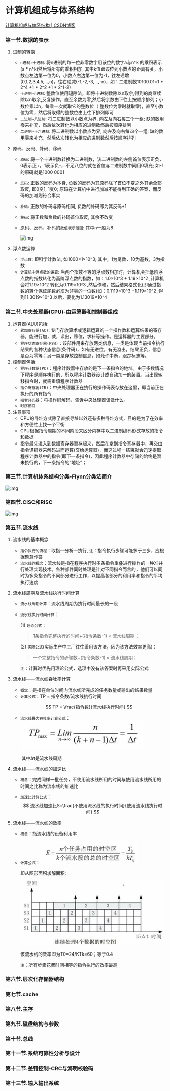 # 计算机组成与体系结构

[计算机组成与体系结构 | CSDN博客](https://blog.csdn.net/imreal_/article/details/113964628)

### 第一节.数据的表示

1. 进制的转换
   - `n进制→十进制`: 将n进制的每一位非零数字用该位的数字a与n^k 的乘积表示(a * n^k)然后将所有的乘积相加,  其中k值跟该位到小数点的距离有关，小数点左边第一位为0，小数点右边第一位为-1，往左递增(0,1,2,3,4,5,...,n)，往右递减(-1,-2,-3,...,-n)，如：二进制数10100.01=1 * 2^4 +1 * 2^2 +1 * 2^(-2)
   - `十进制→n进制`: 整数位使用短除法，即将十进制数除以n取余,得到的商继续除以n取余,反复操作，直至余数为零,然后将余数由下往上按顺序排列；小数位乘以n，每乘一次就取它的整数位（ 整数位为零时就取零)，直至小数位为零，然后将取得的整数位由上往下排列即可
   - `二进制→八进制`: 将二进制数以小数点为界, 向左及向右每三个一组; 缺的数用零来补充，然后依次转化为相应的进制数然后按顺序排列
   - `二进制→十六进制`: 将二进制数以小数点为界, 向左及向右每四个一组; 缺的数用零来补充，然后依次转化为相应的进制数然后按顺序排列
   
2. 原码、反码、补码、移码

   - `原码`: 将一个十进制数转换为二进制数，该二进制数的左侧首位表示正负，0表示正+，1表示负-，不足八位的就在首位与二进制数中间用0填充; 如-1的原码就是1000 0001

   - `反码`: 正数的反码为本身, 负数的反码为其原码除了首位不变之外其余全部取反, 即0变1, 1变0; 原码在计算机中进行加减不能得到正确的答案，而反码的加减则符合事实

   - `补码`: 正数的补码与原码相同, 负数的补码即为其反码+1

   - `移码`: 将正数和负数的补码首位取反, 其余不改变

   - 原码、反码、补码的`数值表示范围`: 其中n一般为8

     ![img](https://img-blog.csdnimg.cn/20210223002820686.JPG?×-oss-process=image/watermark,type_ZmFuZ3poZW5naGVpdGk,shadow_10,te×t_aHR0cHM6Ly9ibG9nLmNzZG4ubmV0L2ltcmVhbF8=,size_16,color_FFFFFF,t_70)

3. 浮点数运算

   - `浮点数`: 即科学计数法, 如1000=1×10^3; 其中，1为尾数，10为基数，3为指数
   - `计算机中浮点数的运算`: 当两个指数不等的浮点数相加时，计算机会把低阶浮点数的指数转化为高阶浮点数的指数，如：1.0×10^3 + 1.19×10^2 ,计算机会将1.19×10^2 转化为0.119×10^3 ,然后作和，然后结果格式化(即通过指数的转化保证尾数必须为非零的一位数)如：0.1119×10^3 +1.119×10^2 ;得到11.3019×10^3 以后，要化为1.13019×10^4

### 第二节.中央处理器(CPU)-由运算器和控制器组成

1. 运算器(ALU)包括: 
   - `累加寄存器(AC)`: 专门存放算术或逻辑运算的一个操作数和运算结果的寄存器。能进行加，减，读出，移位，求补等操作。是运算器的主要部分。
   - `程序状态寄存器(PSW)`：该部件用来存放两类信息，一类是体现当前指令执行结果的各种状态信息(条件码)，如有无进位，有无溢出，结果正负，信息是否为零等；另一类是存放控制信息，如允许中断，跟踪标志等。
2. 控制器包括:
   - `程序计数器(PC)`：程序计数器中存放的是下一条指令的地址。由于多数情况下程序是顺序执行的，所以程序计数器设计成自动加一的装置。当出现转移指令时，就需重填程序计数器
   - `指令寄存器(IR)`：中央处理器正在执行的操作码表存放在这里，即当前正在执行的所有指令
   - `指令译码器`：将操作码解码，告诉中央处理器该做什么。
   - `时序部件`
3. 注意事项
   - CPU的寻址方式除了直接寻址以外还有多种寻址方式，目的是为了在效率和方便性上找一个平衡
   - CPU根据指令周期的不同阶段来区分内存中以二进制编码形式存放的指令和数据
   - 指令最先进入到数据寄存器暂存起来，然后在拿到指令寄存器中，再交由指令译码器来解码进而运算(交给运算器)，而这过程一结束就会迅速提取程序计数器中的指令(即下一条指令)，因此程序计数器中存储的始终是暂未执行的，下一条指令的“地址”；

###  第三节.计算机体系结构分类-Flynn分类法简介 

![img](https://img-blog.csdnimg.cn/20210223003136310.png?x-oss-process=image/watermark,type_ZmFuZ3poZW5naGVpdGk,shadow_10,text_aHR0cHM6Ly9ibG9nLmNzZG4ubmV0L2ltcmVhbF8=,size_16,color_FFFFFF,t_70)

###  第四节.CISC和RISC

![img](https://img-blog.csdnimg.cn/20210223003159986.png?x-oss-process=image/watermark,type_ZmFuZ3poZW5naGVpdGk,shadow_10,text_aHR0cHM6Ly9ibG9nLmNzZG4ubmV0L2ltcmVhbF8=,size_16,color_FFFFFF,t_70)

###  第五节.流水线

1. 流水线的基本概念

   - `指令执行的流程`：取指—分析—执行, `注`：指令执行步骤可能多于三步，应根据题意作答
   - `流水线的概念`：流水线是指在程序执行时多条指令重叠进行操作的一种准并行处理实现技术。各种部件同时处理是针对不同指令而言的，他们可以同时为多条指令的不同部分进行工作，以提高各部分的利用率和指令的平均执行速度

2. 流水线周期及流水线执行时间计算

   - `流水线周期计算`：流水线周期为执行时间最长的一段

   - `流水线执行时间计算`：

     (1) `理论公式`：

     > 1条指令完整执行的时间+(指令条数-1) × 流水线周期；

     (2) `实际公式`(实际生产中工厂往往采用该方法，因为该方法效率更高)：

     >  一个完整指令的步骤数+(指令条数-1) × 流水线周期；

     `注`：计算时优先用理论公式，选项中没有该答案时再采用实际公式

3. 流水线——流水线吞吐率计算

   - `概念`：是指在单位时间内流水线所完成的任务数量或输出的结果数量
   - `计算公式`：TP = 指令条数/流水线执行时间

   $$
   TP = \frac{指令数}{流水线执行时间}
   $$

   

   - `流水线最大吞吐率计算公式`：![image-20211031223500695](1.计算机组成与体系结构.assets/image-20211031223500695.png)

     ​																									其中Δt是流水线周期

4. 流水线——流水线的加速比

   - `概念`：完成同样一批任务，不使用流水线所用的时间与使用流水线所用的时间之比称为流水线的加速比

   - `加速比计算公式`：
     $$
     流水线加速比S=\frac{不使用流水线的执行时间}{使用流水线执行时间}
     $$
     

5. 流水线——流水线的效率

   - `概念`：指流水线的设备利用率

   - `计算公式`：![image-20211031223859758](1.计算机组成与体系结构.assets/image-20211031223859758.png)

     即从图形面积求解面积:

     ![image-20211031223915751](1.计算机组成与体系结构.assets/image-20211031223915751.png)

     该流水线的效率即为T0=24/KTk=60；等于0.4

     `注`：所有步骤花费时间相等的指令执行的效率最高

###  第六节.层次化存储器结构



### 第七节.cache

   > 

### 第八节.主存

   > 

### 第九节.磁盘结构与参数

   > 

### 第十节.总线

   > 

### 第十一节.系统可靠性分析与设计



### 第十二节.差错控制-CRC与海明校验码

> 

###  第十三节.输入输出系统



